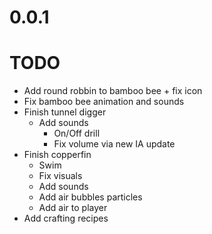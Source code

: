 # 0.0.1

# TODO

* Add round robbin to bamboo bee + fix icon
* Fix bamboo bee animation and sounds
* Finish tunnel digger
    * Add sounds
      * On/Off drill
      * Fix volume via new IA update
* Finish copperfin
    * Swim
    * Fix visuals
    * Add sounds
    * Add air bubbles particles
    * Add air to player
* Add crafting recipes